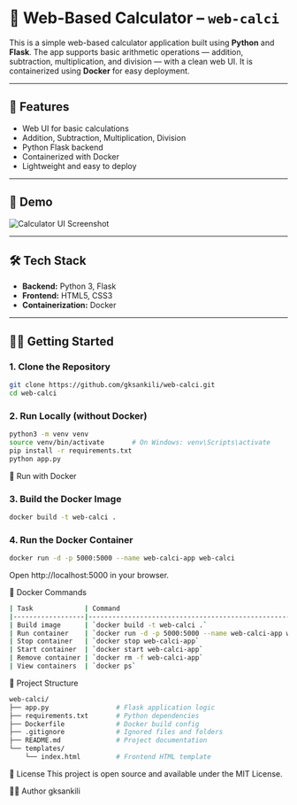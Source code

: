 # 🧮 Web-Based Calculator – `web-calci`

This is a simple web-based calculator application built using **Python** and **Flask**. The app supports basic arithmetic operations — addition, subtraction, multiplication, and division — with a clean web UI. It is containerized using **Docker** for easy deployment.

---

## 🚀 Features

- Web UI for basic calculations
- Addition, Subtraction, Multiplication, Division
- Python Flask backend
- Containerized with Docker
- Lightweight and easy to deploy

---

## 📸 Demo

![Calculator UI Screenshot](docs/demo.png) <!-- Add a screenshot here later if desired -->

---

## 🛠️ Tech Stack

- **Backend:** Python 3, Flask
- **Frontend:** HTML5, CSS3
- **Containerization:** Docker

---

## 🧑‍💻 Getting Started

### 1. Clone the Repository
```bash
git clone https://github.com/gksankili/web-calci.git
cd web-calci
```
### 2. Run Locally (without Docker)
```bash
python3 -m venv venv
source venv/bin/activate       # On Windows: venv\Scripts\activate
pip install -r requirements.txt
python app.py
```
🐳 Run with Docker
### 3. Build the Docker Image
```bash
docker build -t web-calci .
```
### 4. Run the Docker Container
```bash
docker run -d -p 5000:5000 --name web-calci-app web-calci
```
Open http://localhost:5000 in your browser.

🐳 Docker Commands
```bash
| Task             | Command                                                                  |
|------------------|--------------------------------------------------------------------------|
| Build image      | `docker build -t web-calci .`                                            |
| Run container    | `docker run -d -p 5000:5000 --name web-calci-app web-calci`              |
| Stop container   | `docker stop web-calci-app`                                              |
| Start container  | `docker start web-calci-app`                                             |
| Remove container | `docker rm -f web-calci-app`                                             |
| View containers  | `docker ps`                                                              |
```

📁 Project Structure
```bash
web-calci/
├── app.py                 # Flask application logic
├── requirements.txt       # Python dependencies
├── Dockerfile             # Docker build config
├── .gitignore             # Ignored files and folders
├── README.md              # Project documentation
└── templates/
    └── index.html         # Frontend HTML template
```

📝 License
This project is open source and available under the MIT License.

🙋‍♂️ Author
gksankili


